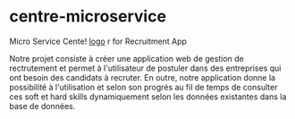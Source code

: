 # centre-microservice
Micro Service Cente!
[logo](https://user-images.githubusercontent.com/92694381/139271147-29cfc2f7-776c-45bc-9286-bf6372e0015c.png)
r for Recruitment App

Notre projet consiste à créer une application web de gestion de rectrutement et permet à l'utilisateur de postuler dans des entreprises qui ont besoin des candidats à recruter. En outre, notre application donne la possibilité à l'utilisation et selon son progrés au fil de temps de consulter ces soft et hard skills dynamiquement selon les données existantes dans la base de données.
